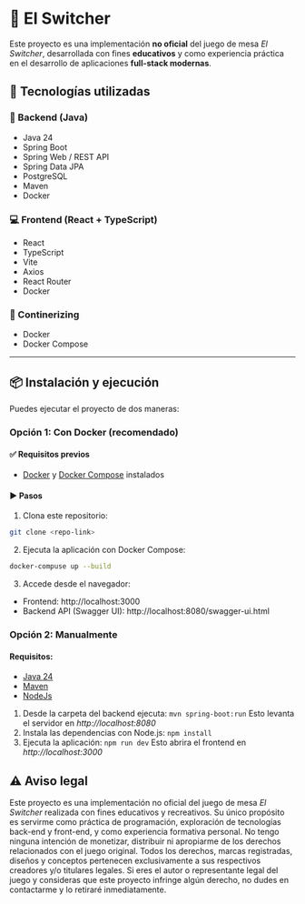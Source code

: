 # 🎲 El Switcher
Este proyecto es una implementación **no oficial** del juego de mesa _El Switcher_, desarrollada con fines **educativos** y como experiencia práctica en el desarrollo de aplicaciones **full-stack modernas**.

## 🚀 Tecnologías utilizadas

### 🔧 Backend (Java)
- Java 24
- Spring Boot
- Spring Web / REST API
- Spring Data JPA
- PostgreSQL
- Maven
- Docker

### 💻 Frontend (React + TypeScript)
- React
- TypeScript
- Vite
- Axios
- React Router
- Docker

### 🐳 Continerizing
- Docker
- Docker Compose

---

## 📦 Instalación y ejecución
Puedes ejecutar el proyecto de dos maneras:

### Opción 1: Con Docker (recomendado)

#### ✅ Requisitos previos
- [Docker](https://www.docker.com/) y [Docker Compose](https://docs.docker.com/compose/) instalados

#### ▶️ Pasos
1. Clona este repositorio:
```bash
git clone <repo-link>
```
2. Ejecuta la aplicación con Docker Compose:
```bash
docker-compuse up --build
```
3. Accede desde el navegador:
- Frontend: http://localhost:3000
- Backend API (Swagger UI): http://localhost:8080/swagger-ui.html

### Opción 2: Manualmente
#### Requisitos:
- [Java 24](https://www.oracle.com/java/)
- [Maven](https://www.apache.org/)
- [NodeJs](https://nodejs.org)

1. Desde la carpeta del backend ejecuta:
`mvn spring-boot:run`
Esto levanta el servidor en *http://localhost:8080*
2. Instala las dependencias con Node.js:
`npm install`
3. Ejecuta la aplicación:
`npm run dev`
Esto abrira el frontend en *http://localhost:3000*

## ⚠️ Aviso legal
Este proyecto es una implementación no oficial del juego de mesa *El Switcher* realizada con fines educativos y recreativos.
Su único propósito es servirme como práctica de programación, exploración de tecnologías back-end y front-end, y como experiencia formativa personal.
No tengo ninguna intención de monetizar, distribuir ni apropiarme de los derechos relacionados con el juego original. Todos los derechos, marcas registradas, diseños y conceptos pertenecen exclusivamente a sus respectivos creadores y/o titulares legales.
Si eres el autor o representante legal del juego y consideras que este proyecto infringe algún derecho, no dudes en contactarme y lo retiraré inmediatamente.
